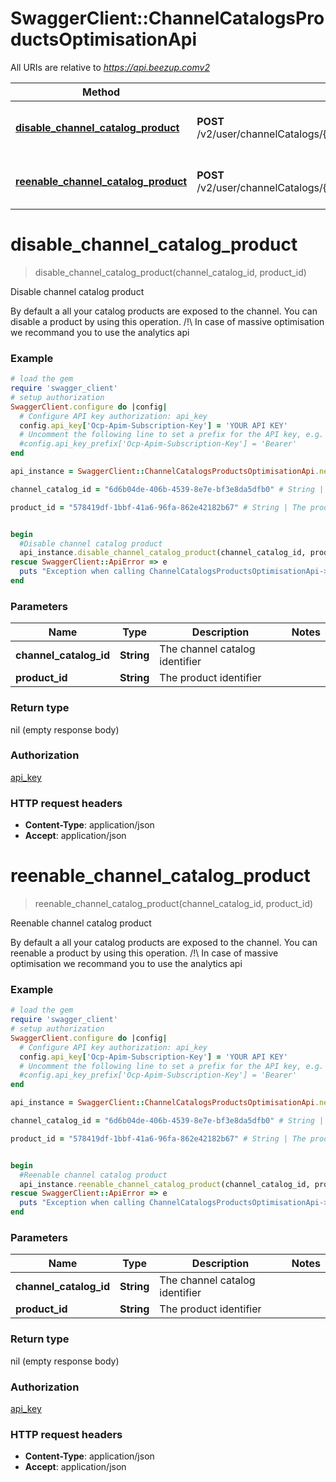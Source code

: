 # SwaggerClient::ChannelCatalogsProductsOptimisationApi

All URIs are relative to *https://api.beezup.comv2*

Method | HTTP request | Description
------------- | ------------- | -------------
[**disable_channel_catalog_product**](ChannelCatalogsProductsOptimisationApi.md#disable_channel_catalog_product) | **POST** /v2/user/channelCatalogs/{channelCatalogId}/products/{productId}/disable | Disable channel catalog product
[**reenable_channel_catalog_product**](ChannelCatalogsProductsOptimisationApi.md#reenable_channel_catalog_product) | **POST** /v2/user/channelCatalogs/{channelCatalogId}/products/{productId}/reenable | Reenable channel catalog product


# **disable_channel_catalog_product**
> disable_channel_catalog_product(channel_catalog_id, product_id)

Disable channel catalog product

By default a all your catalog products are exposed to the channel. You can disable a product by using this operation. /!\\ In case of massive optimisation we recommand you to use the analytics api 

### Example
```ruby
# load the gem
require 'swagger_client'
# setup authorization
SwaggerClient.configure do |config|
  # Configure API key authorization: api_key
  config.api_key['Ocp-Apim-Subscription-Key'] = 'YOUR API KEY'
  # Uncomment the following line to set a prefix for the API key, e.g. 'Bearer' (defaults to nil)
  #config.api_key_prefix['Ocp-Apim-Subscription-Key'] = 'Bearer'
end

api_instance = SwaggerClient::ChannelCatalogsProductsOptimisationApi.new

channel_catalog_id = "6d6b04de-406b-4539-8e7e-bf3e8da5dfb0" # String | The channel catalog identifier

product_id = "578419df-1bbf-41a6-96fa-862e42182b67" # String | The product identifier


begin
  #Disable channel catalog product
  api_instance.disable_channel_catalog_product(channel_catalog_id, product_id)
rescue SwaggerClient::ApiError => e
  puts "Exception when calling ChannelCatalogsProductsOptimisationApi->disable_channel_catalog_product: #{e}"
end
```

### Parameters

Name | Type | Description  | Notes
------------- | ------------- | ------------- | -------------
 **channel_catalog_id** | **String**| The channel catalog identifier | 
 **product_id** | **String**| The product identifier | 

### Return type

nil (empty response body)

### Authorization

[api_key](../README.md#api_key)

### HTTP request headers

 - **Content-Type**: application/json
 - **Accept**: application/json



# **reenable_channel_catalog_product**
> reenable_channel_catalog_product(channel_catalog_id, product_id)

Reenable channel catalog product

By default a all your catalog products are exposed to the channel. You can reenable a product by using this operation. /!\\ In case of massive optimisation we recommand you to use the analytics api 

### Example
```ruby
# load the gem
require 'swagger_client'
# setup authorization
SwaggerClient.configure do |config|
  # Configure API key authorization: api_key
  config.api_key['Ocp-Apim-Subscription-Key'] = 'YOUR API KEY'
  # Uncomment the following line to set a prefix for the API key, e.g. 'Bearer' (defaults to nil)
  #config.api_key_prefix['Ocp-Apim-Subscription-Key'] = 'Bearer'
end

api_instance = SwaggerClient::ChannelCatalogsProductsOptimisationApi.new

channel_catalog_id = "6d6b04de-406b-4539-8e7e-bf3e8da5dfb0" # String | The channel catalog identifier

product_id = "578419df-1bbf-41a6-96fa-862e42182b67" # String | The product identifier


begin
  #Reenable channel catalog product
  api_instance.reenable_channel_catalog_product(channel_catalog_id, product_id)
rescue SwaggerClient::ApiError => e
  puts "Exception when calling ChannelCatalogsProductsOptimisationApi->reenable_channel_catalog_product: #{e}"
end
```

### Parameters

Name | Type | Description  | Notes
------------- | ------------- | ------------- | -------------
 **channel_catalog_id** | **String**| The channel catalog identifier | 
 **product_id** | **String**| The product identifier | 

### Return type

nil (empty response body)

### Authorization

[api_key](../README.md#api_key)

### HTTP request headers

 - **Content-Type**: application/json
 - **Accept**: application/json



